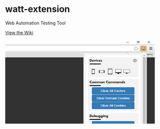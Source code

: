 # watt-extension
Web Automation Testing Tool

[View the Wiki](https://github.com/kirbycope/watt-extension/wiki)

![Screenshot](https://raw.githubusercontent.com/kirbycope/watt-extension/master/watt-extension.png)

